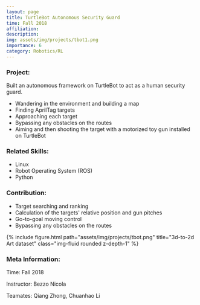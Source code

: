 ```yaml
---
layout: page
title: TurtleBot Autonomous Security Guard
time: Fall 2018
affiliation: 
description: 
img: assets/img/projects/tbot1.png
importance: 6
category: Robotics/RL
---
```



### Project: 
Built an autonomous framework on TurtleBot to act as a human security guard. 
- Wandering in the environment and building a map
- Finding AprilTag targets
- Approaching each target
- Bypassing any obstacles on the routes
- Aiming and then shooting the target with a motorized toy gun installed on TurtleBot


### Related Skills:
- Linux
- Robot Operating System (ROS)
- Python



### Contribution: 
- Target searching and ranking
- Calculation of the targets' relative position and gun pitches
- Go-to-goal moving control
- Bypassing any obstacles on the routes


<div class="row">
    <div class="col-sm mt-4 mt-md-0">
        {% include figure.html path="assets/img/projects/tbot.png" title="3d-to-2d Art dataset" class="img-fluid rounded z-depth-1" %}
    </div>
</div>

<!-- #### General Information: -->
### Meta Information: 

Time: Fall 2018

Instructor:  Bezzo Nicola

Teamates: Qiang Zhong, Chuanhao Li